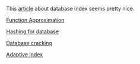 This [article](https://dawn.cs.stanford.edu//2018/01/11/index-baselines/) about database index seems pretty nice.

[Function Approximation](https://econ.lse.ac.uk/staff/wdenhaan/numerical/functionapproximation.pdf)

[Hashing for database](https://arxiv.org/pdf/1501.01062.pdf)

[Database cracking](https://stratos.seas.harvard.edu/files/IKM_CIDR07.pdf)

[Adaptive Index](https://websci.informatik.uni-freiburg.de/publications/sigmod05-agile.pdf)